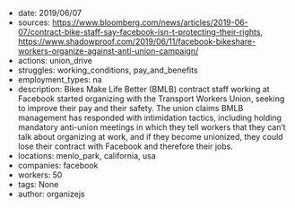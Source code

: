 - date: 2019/06/07
- sources: https://www.bloomberg.com/news/articles/2019-06-07/contract-bike-staff-say-facebook-isn-t-protecting-their-rights, https://www.shadowproof.com/2019/06/11/facebook-bikeshare-workers-organize-against-anti-union-campaign/
- actions: union_drive
- struggles: working_conditions, pay_and_benefits
- employment_types: na
- description: Bikes Make Life Better (BMLB) contract staff working at Facebook started organizing with the Transport Workers Union, seeking to improve their pay and their safety. The union claims BMLB management has responded with intimidation tactics, including holding mandatory anti-union meetings in which they tell workers that they can’t talk about organizing at work, and if they become unionized, they could lose their contract with Facebook and therefore their jobs.
- locations: menlo_park, california, usa
- companies: facebook
- workers: 50
- tags: None
- author: organizejs
